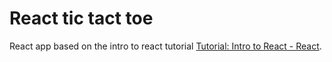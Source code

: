# React tic tact toe

React app based on the intro to react tutorial
[Tutorial: Intro to React - React](https://reactjs.org/tutorial/tutorial.html#setup-option-2-local-development-environment).
